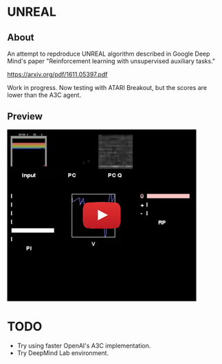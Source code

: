 # UNREAL

## About

An attempt to repdroduce UNREAL algorithm described in Google Deep Mind's paper "Reinforcement learning with unsupervised auxiliary tasks."

https://arxiv.org/pdf/1611.05397.pdf

Work in progress. Now testing with ATARI Breakout, but the scores are lower than the A3C agent.

## Preview
[![Display tool](./doc/display0.png)](https://youtu.be/k0KpBP5rs5I)

# TODO
- Try using faster OpenAI's A3C implementation.
- Try DeepMind Lab environment.

